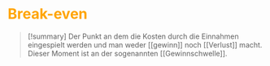 # <font color = "orange">Break-even</font>

>[!summary]
>Der Punkt an dem die Kosten durch die Einnahmen eingespielt werden und man weder [[gewinn]] noch [[Verlust]] macht. Dieser Moment ist an der sogenannten [[Gewinnschwelle]].

